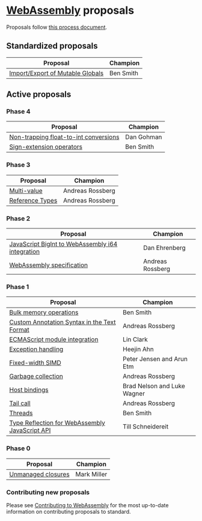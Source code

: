 # [WebAssembly](https://github.com/WebAssembly/spec) proposals

Proposals follow [this process document](https://github.com/WebAssembly/meetings/blob/master/process/phases.md).

## Standardized proposals

| Proposal                                                               | Champion    |
| -----------------------------------------------------------------------|-------------|
| [Import/Export of Mutable Globals][import_export_of_mutable_globals]   | Ben Smith   |

## Active proposals

### Phase 4

| Proposal                                                                       | Champion   |
| -------------------------------------------------------------------------------|------------|
| [Non-trapping float-to-int conversions][non-trapping_float-to-int_conversions] | Dan Gohman |
| [Sign-extension operators][sign-extension_operators]                           | Ben Smith  |

### Phase 3

| Proposal                           | Champion         |
| -----------------------------------|------------------|
| [Multi-value][multi-value]         | Andreas Rossberg |
| [Reference Types][reference_types] | Andreas Rossberg |

### Phase 2

| Proposal                                                                                             | Champion         |
| -----------------------------------------------------------------------------------------------------|------------------|
| [JavaScript BigInt to WebAssembly i64 integration][javascript_bigint_to_webassembly_i64_integration] | Dan Ehrenberg    |
| [WebAssembly specification][webassembly_specification]                                               | Andreas Rossberg |

### Phase 1

| Proposal                                                                                         | Champion                    |
| -------------------------------------------------------------------------------------------------|-----------------------------|
| [Bulk memory operations][bulk_memory_operations]                                                 | Ben Smith                   |
| [Custom Annotation Syntax in the Text Format][custom_annotation_syntax_in_the_text_format]       | Andreas Rossberg            |
| [ECMAScript module integration][ecmascript_module_integration]                                   | Lin Clark                  |
| [Exception handling][exception_handling]                                                         | Heejin Ahn                  |
| [Fixed-width SIMD][fixed-width_simd]                                                             | Peter Jensen and Arun Etm   |
| [Garbage collection][garbage_collection]                                                         | Andreas Rossberg            |
| [Host bindings][host_bindings]                                                                   | Brad Nelson and Luke Wagner |
| [Tail call][tail_call]                                                                           | Andreas Rossberg            |
| [Threads][threads]                                                                               | Ben Smith                   |
| [Type Reflection for WebAssembly JavaScript API][type_reflection_for_webassembly_javascript_api] | Till Schneidereit           |

### Phase 0

| Proposal                                 | Champion    |
| -----------------------------------------|-------------|
| [Unmanaged closures][unmanaged_closures] | Mark Miller |

### Contributing new proposals

Please see [Contributing to WebAssembly](https://github.com/WebAssembly/spec/blob/master/Contributing.md) for the most up-to-date information on contributing proposals to standard.

[bulk_memory_operations]: https://github.com/webassembly/bulk-memory-operations 
[custom_annotation_syntax_in_the_text_format]: https://github.com/WebAssembly/annotations/blob/master/proposals/annotations/Overview.md 
[ecmascript_module_integration]: https://github.com/webassembly/esm-integration 
[exception_handling]: https://github.com/webassembly/exception-handling/blob/master/proposals/Level-1.md 
[fixed-width_simd]: https://github.com/webassembly/simd/blob/master/proposals/simd/SIMD.md
[garbage_collection]: https://github.com/webassembly/gc/blob/master/proposals/gc/Overview.md 
[host_bindings]: https://github.com/webassembly/host-bindings 
[import_export_of_mutable_globals]: https://github.com/WebAssembly/mutable-global
[javascript_bigint_to_webassembly_i64_integration]: https://github.com/WebAssembly/JS-BigInt-integration 
[non-trapping_float-to-int_conversions]: https://github.com/WebAssembly/nontrapping-float-to-int-conversions
[multi-value]: https://github.com/WebAssembly/multi-value
[reference_types]: https://github.com/WebAssembly/reference-types
[sign-extension_operators]: https://github.com/WebAssembly/sign-extension-ops/blob/master/proposals/sign-extension-ops/Overview.md
[tail_call]: https://github.com/webassembly/tail-call 
[threads]: https://github.com/webassembly/threads/blob/master/proposals/threads/Overview.md
[type_reflection_for_webassembly_javascript_api]: https://github.com/webassembly/js-types/blob/master/proposals/js-types/Overview.md 
[unmanaged_closures]: https://github.com/WebAssembly/design/issues/1182
[webassembly_specification]: https://github.com/WebAssembly/spec 
